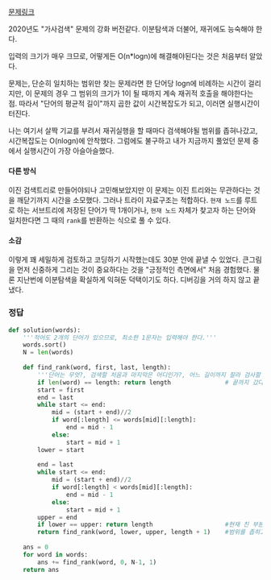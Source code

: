[문제링크](https://programmers.co.kr/learn/courses/30/lessons/17685)

2020년도 "가사검색" 문제의 강화 버전같다. 이분탐색과 더불어, 재귀에도 능숙해야 한다.

입력의 크기가 매우 크므로, 어떻게든 O(n*logn)에 해결해야된다는 것은 처음부터 알았다.

문제는, 단순히 일치하는 범위만 찾는 문제라면 한 단어당 logn에 비례하는 시간이 걸리지만, 이 문제의 경우 그 범위의 크기가 1이 될 때까지 계속 재귀적 호출을 해야한다는 점. 따라서 "단어의 평균적 길이"까지 곱한 값이 시간복잡도가 되고, 이러면 실행시간이 터진다.

나는 여기서 살짝 기교를 부려서 재귀실행을 할 때마다 검색해야될 범위를 좁혀나갔고, 시간복잡도는 O(nlogn)에 안착했다. 그럼에도 불구하고 내가 지금까지 풀었던 문제 중에서 실행시간이 가장 아슬아슬했다.



#### 다른 방식

이진 검색트리로 만들어야되나 고민해보았지만 이 문제는 이진 트리와는 무관하다는 것을 깨닫기까지 시간을 소모했다. 그러나 트라이 자료구조는 적합하다. `현재 노드`를 루트로 하는 서브트리에 저장된 단어가 딱 1개이거나, `현재 노드` 자체가 찾고자 하는 단어와 일치한다면 그 때의 `rank`를 반환하는 식으로 풀 수 있다.



#### 소감

이렇게 꽤 세밀하게 검토하고 코딩하기 시작했는데도 30분 안에 끝낼 수 있었다. 큰그림을 먼저 신중하게 그리는 것이 중요하다는 것을 "긍정적인 측면에서" 처음 경험했다. 물론 지난번에 이분탐색을 확실하게 익혀둔 덕택이기도 하다. 디버깅을 거의 하지 않고 끝냈다.



### 정답

```python
def solution(words):
    '''적어도 2개의 단어가 있으므로, 최소한 1문자는 입력해야 한다.'''
    words.sort()
    N = len(words)
    
    def find_rank(word, first, last, length):
        '''단어는 무엇?, 검색할 처음과 마지막은 어디인가?, 어느 길이까지 잘라 검사할 것인가?'''
        if len(word) == length: return length  				# 끝까지 갔다면, 후보가 여럿 남았어도 종료 가능.
        start = first
        end = last
        while start <= end:
            mid = (start + end)//2
            if word[:length] <= words[mid][:length]:
                end = mid - 1
            else:
                start = mid + 1
        lower = start
        
        end = last
        while start <= end:
            mid = (start + end)//2
            if word[:length] < words[mid][:length]:
                end = mid - 1
            else:
                start = mid + 1
        upper = end
        if lower == upper: return length                    #현재 친 부분까지 일치하는 단어가 유일할 때 반환한다.
        return find_rank(word, lower, upper, length + 1)    #범위를 좁히고, 검사할 문자를 1개 늘려 다시 실행
        
    ans = 0
    for word in words:
        ans += find_rank(word, 0, N-1, 1)
    return ans
```


